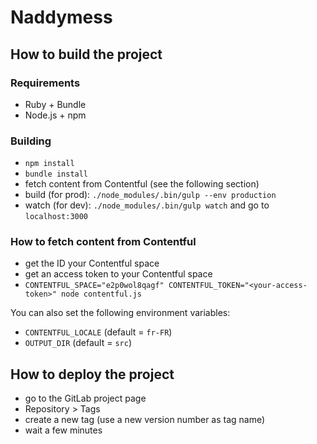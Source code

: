 # Naddymess

## How to build the project

### Requirements

- Ruby + Bundle
- Node.js + npm

### Building

- `npm install`
- `bundle install`
- fetch content from Contentful (see the following section)
- build (for prod): `./node_modules/.bin/gulp --env production`
- watch (for dev): `./node_modules/.bin/gulp watch` and go to `localhost:3000`

### How to fetch content from Contentful

- get the ID your Contentful space
- get an access token to your Contentful space
- `CONTENTFUL_SPACE="e2p0wol8qagf" CONTENTFUL_TOKEN="<your-access-token>" node contentful.js`

You can also set the following environment variables:

- `CONTENTFUL_LOCALE` (default = `fr-FR`)
- `OUTPUT_DIR` (default = `src`)

## How to deploy the project

- go to the GitLab project page
- Repository > Tags
- create a new tag (use a new version number as tag name)
- wait a few minutes

